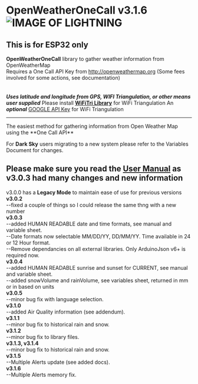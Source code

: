 # OpenWeatherOneCall v3.1.6   ![IMAGE OF LIGHTNING](https://github.com/JHershey69/OpenWeatherOneCall/blob/master/images/lightning.jpg)
## This is for ESP32 only 

**OpenWeatherOneCall** library to gather weather information from OpenWeatherMap
<br>Requires a One Call API Key from http://openweathermap.org (Some fees involved for some actions, see documentation)<br><br>
<br>
_**Uses latitude and longitude from GPS, WIFI Triangulation, or other means user supplied**_
Please install [**WiFiTri Library**](http://www.github.com/jhershey69/WiFiTri) for WiFi Triangulation
An _**optional**_ [GOOGLE API Key](https://developers.google.com/maps/documentation/javascript/get-api-key) for WiFi Triangulation<br> 
<hr>
The easiest method for gathering information from Open Weather Map using the **One Call API**

For **Dark Sky** users migrating to a new system please refer to the Variables Document for changes.

## Please make sure you read the [**User Manual**](https://github.com/JHershey69/OpenWeatherOneCall/blob/master/docs/OpenWeatherOneCall%20Manual%20v3.0.4.pdf) as v3.0.3 had many changes and new information
v3.0.0 has a **Legacy Mode** to maintain ease of use for previous versions
<br>**v3.0.2** 
<br>--fixed a couple of things so I could release the same thng with a new number
<br>**v3.0.3** 
<br>--added HUMAN READABLE date and time formats, see manual and variable sheet.
<br>--Date formats now selectable MM/DD/YY, DD/MM/YY. Time available in 24 or 12 Hour format.
<br>--Remove dependancies on all external libraries. Only ArduinoJson v6+ is required now.
<br>**v3.0.4** 
<br>--added HUMAN READABLE sunrise and sunset for CURRENT, see manual and variable sheet.
<br>--added snowVolume and rainVolume, see variables sheet, returned in mm or in based on units
<br>**v3.0.5** 
<br>--minor bug fix with language selection.
<br>**v3.1.0** 
<br>--added Air Quality information (see addendum).
<br>**v3.1.1** 
<br>--minor bug fix to historical rain and snow.
<br>**v3.1.2** 
<br>--minor bug fix to library files.
<br>**v3.1.3, v3.1.4** 
<br>--minor bug fix to historical rain and snow.
<br>**v3.1.5** 
<br>--Multiple Alerts update (see added docs).
<br>**v3.1.6** 
<br>--Multiple Alerts memory fix.
